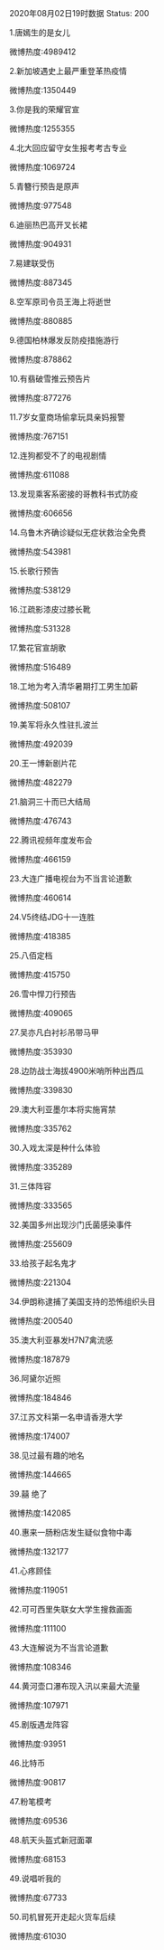 2020年08月02日19时数据
Status: 200

1.唐嫣生的是女儿

微博热度:4989412

2.新加坡遇史上最严重登革热疫情

微博热度:1350449

3.你是我的荣耀官宣

微博热度:1255355

4.北大回应留守女生报考考古专业

微博热度:1069724

5.青簪行预告是原声

微博热度:977548

6.迪丽热巴高开叉长裙

微博热度:904931

7.易建联受伤

微博热度:887345

8.空军原司令员王海上将逝世

微博热度:880885

9.德国柏林爆发反防疫措施游行

微博热度:878862

10.有翡破雪推云预告片

微博热度:877276

11.7岁女童商场偷拿玩具亲妈报警

微博热度:767151

12.连狗都受不了的电视剧情

微博热度:611088

13.发现乘客系密接的哥教科书式防疫

微博热度:606656

14.乌鲁木齐确诊疑似无症状救治全免费

微博热度:543981

15.长歌行预告

微博热度:538129

16.江疏影漆皮过膝长靴

微博热度:531328

17.繁花官宣胡歌

微博热度:516489

18.工地为考入清华暑期打工男生加薪

微博热度:508107

19.美军将永久性驻扎波兰

微博热度:492039

20.王一博新剧片花

微博热度:482279

21.脑洞三十而已大结局

微博热度:476743

22.腾讯视频年度发布会

微博热度:466159

23.大连广播电视台为不当言论道歉

微博热度:460614

24.V5终结JDG十一连胜

微博热度:418385

25.八佰定档

微博热度:415750

26.雪中悍刀行预告

微博热度:409065

27.吴亦凡白衬衫吊带马甲

微博热度:353930

28.边防战士海拔4900米哨所种出西瓜

微博热度:339830

29.澳大利亚墨尔本将实施宵禁

微博热度:335762

30.入戏太深是种什么体验

微博热度:335289

31.三体阵容

微博热度:333565

32.美国多州出现沙门氏菌感染事件

微博热度:255609

33.给孩子起名鬼才

微博热度:221304

34.伊朗称逮捕了美国支持的恐怖组织头目

微博热度:200540

35.澳大利亚暴发H7N7禽流感

微博热度:187879

36.阿黛尔近照

微博热度:184846

37.江苏文科第一名申请香港大学

微博热度:174007

38.见过最有趣的地名

微博热度:144665

39.囍 绝了

微博热度:142085

40.惠来一肠粉店发生疑似食物中毒

微博热度:132177

41.心疼顾佳

微博热度:119051

42.可可西里失联女大学生搜救画面

微博热度:111100

43.大连解说为不当言论道歉

微博热度:108346

44.黄河壶口瀑布现入汛以来最大流量

微博热度:107971

45.剧版遇龙阵容

微博热度:93951

46.比特币

微博热度:90817

47.粉笔模考

微博热度:69536

48.航天头盔式新冠面罩

微博热度:68153

49.说唱听我的

微博热度:67733

50.司机冒死开走起火货车后续

微博热度:61030

